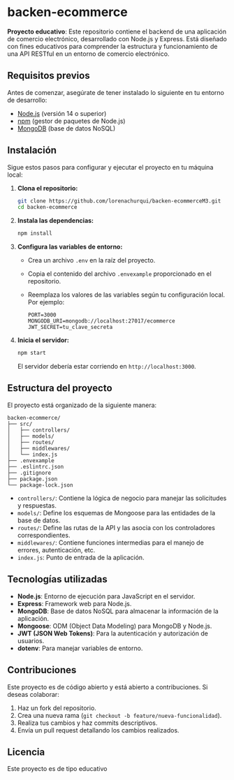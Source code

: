 # backen-ecommerce

**Proyecto educativo**: Este repositorio contiene el backend de una aplicación de comercio electrónico, desarrollado con Node.js y Express. Está diseñado con fines educativos para comprender la estructura y funcionamiento de una API RESTful en un entorno de comercio electrónico.

## Requisitos previos

Antes de comenzar, asegúrate de tener instalado lo siguiente en tu entorno de desarrollo:

* [Node.js](https://nodejs.org/) (versión 14 o superior)
* [npm](https://www.npmjs.com/) (gestor de paquetes de Node.js)
* [MongoDB](https://www.mongodb.com/) (base de datos NoSQL)

## Instalación

Sigue estos pasos para configurar y ejecutar el proyecto en tu máquina local:

1. **Clona el repositorio:**

   ```bash
   git clone https://github.com/lorenachurqui/backen-ecommerceM3.git
   cd backen-ecommerce
   ```

2. **Instala las dependencias:**

   ```bash
   npm install
   ```

3. **Configura las variables de entorno:**

   * Crea un archivo `.env` en la raíz del proyecto.
   * Copia el contenido del archivo `.envexample` proporcionado en el repositorio.
   * Reemplaza los valores de las variables según tu configuración local. Por ejemplo:

     ```env
     PORT=3000
     MONGODB_URI=mongodb://localhost:27017/ecommerce
     JWT_SECRET=tu_clave_secreta
     ```

4. **Inicia el servidor:**

   ```bash
   npm start
   ```

   El servidor debería estar corriendo en `http://localhost:3000`.

## Estructura del proyecto

El proyecto está organizado de la siguiente manera:

```
backen-ecommerce/
├── src/
│   ├── controllers/
│   ├── models/
│   ├── routes/
│   ├── middlewares/
│   └── index.js
├── .envexample
├── .eslintrc.json
├── .gitignore
├── package.json
└── package-lock.json
```

* `controllers/`: Contiene la lógica de negocio para manejar las solicitudes y respuestas.
* `models/`: Define los esquemas de Mongoose para las entidades de la base de datos.
* `routes/`: Define las rutas de la API y las asocia con los controladores correspondientes.
* `middlewares/`: Contiene funciones intermedias para el manejo de errores, autenticación, etc.
* `index.js`: Punto de entrada de la aplicación.

## Tecnologías utilizadas

* **Node.js**: Entorno de ejecución para JavaScript en el servidor.
* **Express**: Framework web para Node.js.
* **MongoDB**: Base de datos NoSQL para almacenar la información de la aplicación.
* **Mongoose**: ODM (Object Data Modeling) para MongoDB y Node.js.
* **JWT (JSON Web Tokens)**: Para la autenticación y autorización de usuarios.
* **dotenv**: Para manejar variables de entorno.

## Contribuciones

Este proyecto es de código abierto y está abierto a contribuciones. Si deseas colaborar:

1. Haz un fork del repositorio.
2. Crea una nueva rama (`git checkout -b feature/nueva-funcionalidad`).
3. Realiza tus cambios y haz commits descriptivos.
4. Envía un pull request detallando los cambios realizados.

## Licencia

Este proyecto es de tipo educativo 
